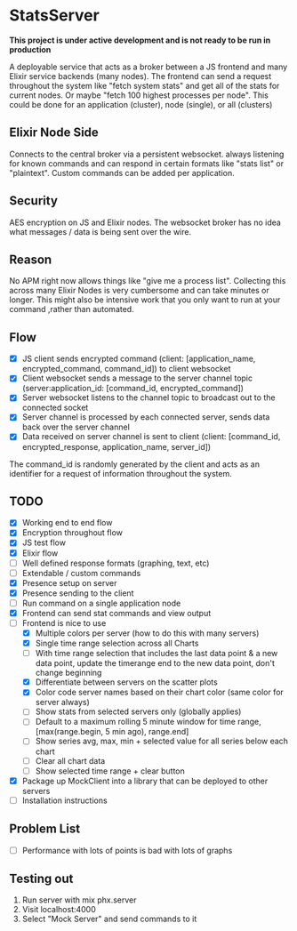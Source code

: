 # StatsServer

**This project is under active development and is not ready to be run in production**

A deployable service that acts as a broker between a JS frontend and many Elixir service backends (many nodes). The frontend can send a request throughout the system like "fetch system stats" and get all of the stats for current nodes. Or maybe "fetch 100 highest processes per node". This could be done for an application (cluster), node (single), or all (clusters)

## Elixir Node Side
Connects to the central broker via a persistent websocket. always listening for known commands and can respond in certain formats like "stats list" or "plaintext". Custom commands can be added per application.

## Security
AES encryption on JS and Elixir nodes. The websocket broker has no idea what messages / data is being sent over the wire.

## Reason
No APM right now allows things like "give me a process list". Collecting this across many Elixir Nodes is very cumbersome and can take minutes or longer. This might also be intensive work that you only want to run at your command ,rather than automated.

## Flow

- [x] JS client sends encrypted command (client: [application_name, encrypted_command, command_id]) to client websocket
- [x] Client websocket sends a message to the server channel topic (server:application_id: [command_id, encrypted_command])
- [x] Server websocket listens to the channel topic to broadcast out to the connected socket
- [x] Server channel is processed by each connected server, sends data back over the server channel
- [x] Data received on server channel is sent to client (client: [command_id, encrypted_response, application_name, server_id])

The command_id is randomly generated by the client and acts as an identifier for a request of information throughout the system.

## TODO

- [x] Working end to end flow
- [x] Encryption throughout flow
- [x] JS test flow
- [x] Elixir flow
- [ ] Well defined response formats (graphing, text, etc)
- [ ] Extendable / custom commands
- [x] Presence setup on server
- [x] Presence sending to the client
- [ ] Run command on a single application node
- [x] Frontend can send stat commands and view output
- [ ] Frontend is nice to use
  - [x] Multiple colors per server (how to do this with many servers)
  - [x] Single time range selection across all Charts
  - [ ] With time range selection that includes the last data point & a new data point, update the timerange end
        to the new data point, don't change beginning
  - [x] Differentiate between servers on the scatter plots
  - [x] Color code server names based on their chart color (same color for server always)
  - [ ] Show stats from selected servers only (globally applies)
  - [ ] Default to a maximum rolling 5 minute window for time range, [max(range.begin, 5 min ago), range.end]
  - [ ] Show series avg, max, min + selected value for all series below each chart
  - [ ] Clear all chart data
  - [ ] Show selected time range + clear button
- [x] Package up MockClient into a library that can be deployed to other servers
- [ ] Installation instructions

## Problem List

- [ ] Performance with lots of points is bad with lots of graphs

## Testing out

1. Run server with mix phx.server
2. Visit localhost:4000
3. Select "Mock Server" and send commands to it

